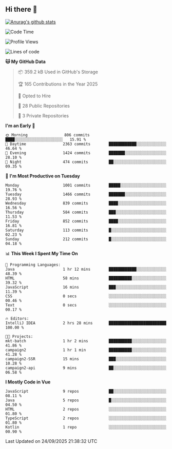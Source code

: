 ## Hi there 👋

[![Anurag's github stats](https://github-readme-stats.vercel.app/api?username=Songwonseok)](https://github.com/anuraghazra/github-readme-stats)



<!--START_SECTION:waka-->
![Code Time](http://img.shields.io/badge/Code%20Time-3%2C772%20hrs%2047%20mins-blue)

![Profile Views](http://img.shields.io/badge/Profile%20Views-0-blue)

![Lines of code](https://img.shields.io/badge/From%20Hello%20World%20I%27ve%20Written-34.8%20million%20lines%20of%20code-blue)

**🐱 My GitHub Data** 

> 📦 359.2 kB Used in GitHub's Storage 
 > 
> 🏆 165 Contributions in the Year 2025
 > 
> 💼 Opted to Hire
 > 
> 📜 28 Public Repositories 
 > 
> 🔑 3 Private Repositories 
 > 
**I'm an Early 🐤** 

```text
🌞 Morning                806 commits         ████░░░░░░░░░░░░░░░░░░░░░   15.91 % 
🌆 Daytime                2363 commits        ████████████░░░░░░░░░░░░░   46.64 % 
🌃 Evening                1424 commits        ███████░░░░░░░░░░░░░░░░░░   28.10 % 
🌙 Night                  474 commits         ██░░░░░░░░░░░░░░░░░░░░░░░   09.35 % 
```
📅 **I'm Most Productive on Tuesday** 

```text
Monday                   1001 commits        █████░░░░░░░░░░░░░░░░░░░░   19.76 % 
Tuesday                  1466 commits        ███████░░░░░░░░░░░░░░░░░░   28.93 % 
Wednesday                839 commits         ████░░░░░░░░░░░░░░░░░░░░░   16.56 % 
Thursday                 584 commits         ███░░░░░░░░░░░░░░░░░░░░░░   11.53 % 
Friday                   852 commits         ████░░░░░░░░░░░░░░░░░░░░░   16.81 % 
Saturday                 113 commits         █░░░░░░░░░░░░░░░░░░░░░░░░   02.23 % 
Sunday                   212 commits         █░░░░░░░░░░░░░░░░░░░░░░░░   04.18 % 
```


📊 **This Week I Spent My Time On** 

```text
💬 Programming Languages: 
Java                     1 hr 12 mins        ████████████░░░░░░░░░░░░░   48.39 % 
HTML                     58 mins             ██████████░░░░░░░░░░░░░░░   39.32 % 
JavaScript               16 mins             ███░░░░░░░░░░░░░░░░░░░░░░   11.39 % 
CSS                      0 secs              ░░░░░░░░░░░░░░░░░░░░░░░░░   00.46 % 
Text                     0 secs              ░░░░░░░░░░░░░░░░░░░░░░░░░   00.17 % 

🔥 Editors: 
IntelliJ IDEA            2 hrs 28 mins       █████████████████████████   100.00 % 

🐱‍💻 Projects: 
mkt-batch                1 hr 2 mins         ██████████░░░░░░░░░░░░░░░   41.86 % 
campaign2                1 hr 1 min          ██████████░░░░░░░░░░░░░░░   41.28 % 
campaign2-SSR            15 mins             ███░░░░░░░░░░░░░░░░░░░░░░   10.28 % 
campaign2-api            9 mins              ██░░░░░░░░░░░░░░░░░░░░░░░   06.58 % 
```

**I Mostly Code in Vue** 

```text
JavaScript               9 repos             ██░░░░░░░░░░░░░░░░░░░░░░░   08.11 % 
Java                     5 repos             █░░░░░░░░░░░░░░░░░░░░░░░░   04.50 % 
HTML                     2 repos             ░░░░░░░░░░░░░░░░░░░░░░░░░   01.80 % 
TypeScript               2 repos             ░░░░░░░░░░░░░░░░░░░░░░░░░   01.80 % 
Kotlin                   1 repo              ░░░░░░░░░░░░░░░░░░░░░░░░░   00.90 % 
```




 Last Updated on 24/09/2025 21:38:32 UTC
<!--END_SECTION:waka-->
